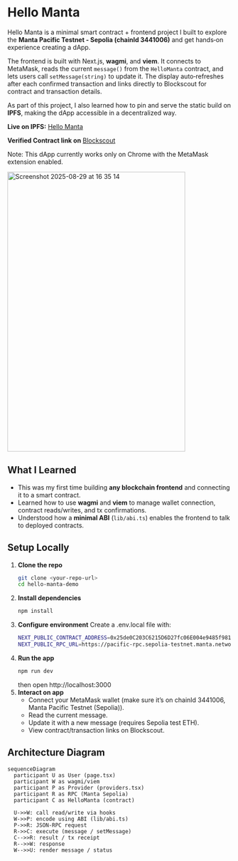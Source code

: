 
# Hello Manta

Hello Manta is a minimal smart contract + frontend project I built to explore the **Manta Pacific Testnet - Sepolia (chainId 3441006)** and get hands‑on experience creating a dApp.

The frontend is built with Next.js, **wagmi**, and **viem**. It connects to MetaMask, reads the current `message()` from the `HelloManta` contract, and lets users call `setMessage(string)` to update it. The display auto‑refreshes after each confirmed transaction and links directly to Blockscout for contract and transaction details.  

As part of this project, I also learned how to pin and serve the static build on **IPFS**, making the dApp accessible in a decentralized way.

**Live on IPFS:** [Hello Manta](https://ipfs.io/ipfs/bafybeicsotwt77usz7isilpe6fdjo6jaieicaw7tocrhhhdla5bsg3xrnu/)


**Verified Contract link on** [Blockscout](https://pacific-explorer.sepolia-testnet.manta.network/address/0x25de0C203C6215D6D27fc06E004e9485f981d87F?tab=contract_source_code)

Note: This dApp currently works only on Chrome with the MetaMask extension enabled.

<img width="400" height="628" alt="Screenshot 2025-08-29 at 16 35 14" src="https://github.com/user-attachments/assets/8137aae0-cc26-471f-b7c3-257f75b78d04" />

## What I Learned

- This was my first time building **any blockchain frontend** and connecting it to a smart contract.  
- Learned how to use **wagmi** and **viem** to manage wallet connection, contract reads/writes, and tx confirmations.  
- Understood how a **minimal ABI** (`lib/abi.ts`) enables the frontend to talk to deployed contracts.  



## Setup Locally

1. **Clone the repo**  
   ```bash
   git clone <your-repo-url>
   cd hello-manta-demo
2. **Install dependencies**
    ```bash 
    npm install
3. **Configure environment**
    Create a .env.local file with:
    ```bash
    NEXT_PUBLIC_CONTRACT_ADDRESS=0x25de0C203C6215D6D27fc06E004e9485f981d87F
    NEXT_PUBLIC_RPC_URL=https://pacific-rpc.sepolia-testnet.manta.network/http
4. **Run the app**
    ```bash
    npm run dev
    ```
    then open http://localhost:3000
5. **Interact on app**
    -  Connect your MetaMask wallet (make sure it’s on chainId 3441006, Manta Pacific Testnet (Sepolia)).
    -  Read the current message.
    - Update it with a new message (requires Sepolia test ETH).
    - View contract/transaction links on Blockscout.


## Architecture Diagram


```mermaid
sequenceDiagram
  participant U as User (page.tsx)
  participant W as wagmi/viem
  participant P as Provider (providers.tsx)
  participant R as RPC (Manta Sepolia)
  participant C as HelloManta (contract)

  U->>W: call read/write via hooks
  W->>P: encode using ABI (lib/abi.ts)
  P->>R: JSON-RPC request
  R->>C: execute (message / setMessage)
  C-->>R: result / tx receipt
  R-->>W: response
  W-->>U: render message / status
```
